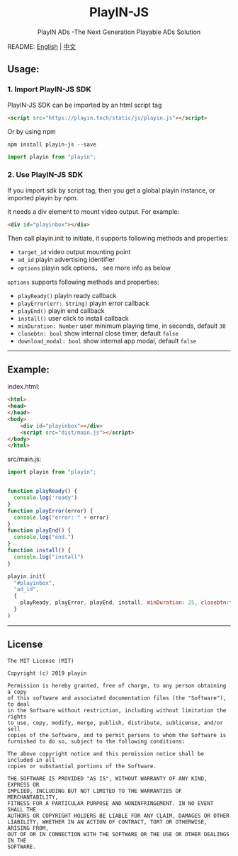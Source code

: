 <h1 align='center'>PlayIN-JS</h1>

<p align="center">PlayIN ADs -The Next Generation Playable ADs Solution</p>

README: [English](https://github.com/playinads/playin-js) | [中文](https://github.com/playinads/playin-js/blob/master/README_中文.md)


## Usage:

### 1. Import PlayIN-JS SDK

PlayIN-JS SDK can be imported by an html script tag

```html
<script src="https://playin.tech/static/js/playin.js"></script>
```

Or by using npm

```
npm install playin-js --save
```

```javascript
import playin from "playin";
```

### 2. Use PlayIN-JS SDK

If you import sdk by script tag, then you get a global playin instance, or imported playin by npm.

It needs a div element to mount video output. For example:

```html
<div id="playinbox"></div>
```

Then call playin.init to initiate, it supports following methods and properties:

- `target_id` video output mounting point
- `ad_id` playin advertising identifier
- `options` playin sdk options， see more info as below

`options` supports following methods and properties:

- `playReady()` playin ready callback
- `playError(err: String)` playin error callback
- `playEnd()` playin end callback
- `install()` user click to install callback
- `minDuration: Number` user minimum playing time, in seconds, default `30`
- `closebtn: bool` show internal close timer, default `false`
- `download_modal: bool` show internal app modal, default `false`

---

## Example:

index.html:

```html
<html>
<head>
</head>
<body>
    <div id="playinbox"></div>
    <script src="dist/main.js"></script>
</body>
</html>
```

src/main.js:

```javascript
import playin from "playin";


function playReady() {
  console.log('ready')
}
function playError(error) {
  console.log("error: " + error)
}
function playEnd() {
  console.log("end.")
}
function install() {
  console.log("install")
}

playin.init(
  "#playinbox", 
  "ad_id", 
  {
    playReady, playError, playEnd, install, minDuration: 25, closebtn:false, download_modal: false
  }
)
```

---

## License

```
The MIT License (MIT)

Copyright (c) 2019 playin

Permission is hereby granted, free of charge, to any person obtaining a copy
of this software and associated documentation files (the "Software"), to deal
in the Software without restriction, including without limitation the rights
to use, copy, modify, merge, publish, distribute, sublicense, and/or sell
copies of the Software, and to permit persons to whom the Software is
furnished to do so, subject to the following conditions:

The above copyright notice and this permission notice shall be included in all
copies or substantial portions of the Software.

THE SOFTWARE IS PROVIDED "AS IS", WITHOUT WARRANTY OF ANY KIND, EXPRESS OR
IMPLIED, INCLUDING BUT NOT LIMITED TO THE WARRANTIES OF MERCHANTABILITY,
FITNESS FOR A PARTICULAR PURPOSE AND NONINFRINGEMENT. IN NO EVENT SHALL THE
AUTHORS OR COPYRIGHT HOLDERS BE LIABLE FOR ANY CLAIM, DAMAGES OR OTHER
LIABILITY, WHETHER IN AN ACTION OF CONTRACT, TORT OR OTHERWISE, ARISING FROM,
OUT OF OR IN CONNECTION WITH THE SOFTWARE OR THE USE OR OTHER DEALINGS IN THE
SOFTWARE.
```